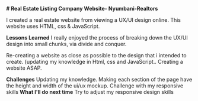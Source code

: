 **# Real Estate Listing Company Website- Nyumbani-Realtors**

I created a real estate website from viewing a UX/UI design online. This website uses HTML, css & JavaScript.

**Lessons Learned**
I really enjoyed the process of breaking down the UX/UI design into small chunks, via divide and conquer. 

Re-creating a website as close as possible to the design that i intended to create.
(updating my knowledge in Html, css and JavaScript..
Creating a website ASAP.

**Challenges**
Updating my knowledge.
Making each section of the page have the height and width of the ui/ux mockup.
Challenge with my responsive skills
**What I'll do next time**
Try to adjust my responsive design skills
